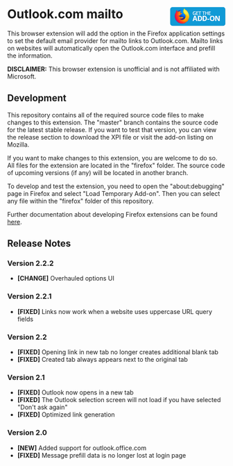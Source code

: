 # Outlook.com mailto [<img align="right" src=".github/fxaddon.png">](https://addons.mozilla.org/firefox/addon/outlook-com-mailto/)
This browser extension will add the option in the Firefox application settings to set the default email provider for mailto links to Outlook.com. Mailto links on websites will automatically open the Outlook.com interface and prefill the information.

**DISCLAIMER:** This browser extension is unofficial and is not affiliated with Microsoft.

## Development
This repository contains all of the required source code files to make changes to this extension. The "master" branch contains the source code for the latest stable release. If you want to test that version, you can view the release section to download the XPI file or visit the add-on listing on Mozilla.

If you want to make changes to this extension, you are welcome to do so. All files for the extension are located in the "firefox" folder. The source code of upcoming versions (if any) will be located in another branch.

To develop and test the extension, you need to open the "about:debugging" page in Firefox and select "Load Temporary Add-on". Then you can select any file within the "firefox" folder of this repository.

Further documentation about developing Firefox extensions can be found [here](https://developer.mozilla.org/docs/Mozilla/Add-ons/WebExtensions/Your_first_WebExtension).

## Release Notes
### Version 2.2.2
* **[CHANGE]** Overhauled options UI

### Version 2.2.1
* **[FIXED]** Links now work when a website uses uppercase URL query fields

### Version 2.2
* **[FIXED]** Opening link in new tab no longer creates additional blank tab
* **[FIXED]** Created tab always appears next to the original tab

### Version 2.1
* **[FIXED]** Outlook now opens in a new tab
* **[FIXED]** The Outlook selection screen will not load if you have selected "Don't ask again"
* **[FIXED]** Optimized link generation

### Version 2.0
* **[NEW]** Added support for outlook.office.com
* **[FIXED]** Message prefill data is no longer lost at login page
